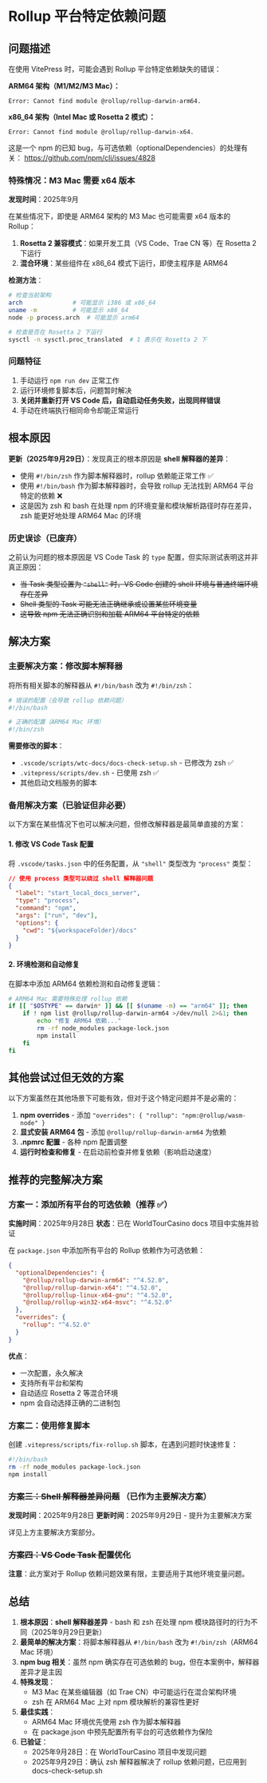 # Rollup 平台特定依赖问题

## 问题描述

在使用 VitePress 时，可能会遇到 Rollup 平台特定依赖缺失的错误：

**ARM64 架构（M1/M2/M3 Mac）：**

```
Error: Cannot find module @rollup/rollup-darwin-arm64.
```

**x86_64 架构（Intel Mac 或 Rosetta 2 模式）：**

```
Error: Cannot find module @rollup/rollup-darwin-x64.
```

这是一个 npm 的已知 bug，与可选依赖（optionalDependencies）的处理有关：
https://github.com/npm/cli/issues/4828

### 特殊情况：M3 Mac 需要 x64 版本

**发现时间**：2025年9月

在某些情况下，即使是 ARM64 架构的 M3 Mac 也可能需要 x64 版本的 Rollup：

1. **Rosetta 2 兼容模式**：如果开发工具（VS Code、Trae CN 等）在 Rosetta 2 下运行
2. **混合环境**：某些组件在 x86_64 模式下运行，即使主程序是 ARM64

**检测方法**：

```bash
# 检查当前架构
arch              # 可能显示 i386 或 x86_64
uname -m          # 可能显示 x86_64
node -p process.arch  # 可能显示 arm64

# 检查是否在 Rosetta 2 下运行
sysctl -n sysctl.proc_translated  # 1 表示在 Rosetta 2 下
```

### 问题特征

1. 手动运行 `npm run dev` 正常工作
2. 运行环境修复脚本后，问题暂时解决
3. **关闭并重新打开 VS Code 后，自动启动任务失败，出现同样错误**
4. 手动在终端执行相同命令却能正常运行

## 根本原因

**更新（2025年9月29日）**：发现真正的根本原因是 **shell 解释器的差异**：

- 使用 `#!/bin/zsh` 作为脚本解释器时，rollup 依赖能正常工作 ✅
- 使用 `#!/bin/bash` 作为脚本解释器时，会导致 rollup 无法找到 ARM64 平台特定的依赖 ❌
- 这是因为 zsh 和 bash 在处理 npm 的环境变量和模块解析路径时存在差异，zsh 能更好地处理 ARM64 Mac 的环境

### 历史误诊（已废弃）

之前认为问题的根本原因是 VS Code Task 的 `type` 配置，但实际测试表明这并非真正原因：

- ~~当 Task 类型设置为 `"shell"` 时，VS Code 创建的 shell 环境与普通终端环境存在差异~~
- ~~Shell 类型的 Task 可能无法正确继承或设置某些环境变量~~
- ~~这导致 npm 无法正确识别和加载 ARM64 平台特定的依赖~~

## 解决方案

### 主要解决方案：修改脚本解释器

将所有相关脚本的解释器从 `#!/bin/bash` 改为 `#!/bin/zsh`：

```bash
# 错误的配置（会导致 rollup 依赖问题）
#!/bin/bash

# 正确的配置（ARM64 Mac 环境）
#!/bin/zsh
```

**需要修改的脚本**：

- `.vscode/scripts/wtc-docs/docs-check-setup.sh` - 已修改为 zsh ✅
- `.vitepress/scripts/dev.sh` - 已使用 zsh ✅
- 其他启动文档服务的脚本

### 备用解决方案（已验证但非必要）

以下方案在某些情况下也可以解决问题，但修改解释器是最简单直接的方案：

#### 1. 修改 VS Code Task 配置

将 `.vscode/tasks.json` 中的任务配置，从 `"shell"` 类型改为 `"process"` 类型：

```json
// 使用 process 类型可以绕过 shell 解释器问题
{
  "label": "start_local_docs_server",
  "type": "process",
  "command": "npm",
  "args": ["run", "dev"],
  "options": {
    "cwd": "${workspaceFolder}/docs"
  }
}
```

#### 2. 环境检测和自动修复

在脚本中添加 ARM64 依赖检测和自动修复逻辑：

```bash
# ARM64 Mac 需要特殊处理 rollup 依赖
if [[ "$OSTYPE" == darwin* ]] && [[ $(uname -m) == "arm64" ]]; then
    if ! npm list @rollup/rollup-darwin-arm64 >/dev/null 2>&1; then
        echo "修复 ARM64 依赖..."
        rm -rf node_modules package-lock.json
        npm install
    fi
fi
```

## 其他尝试过但无效的方案

以下方案虽然在其他场景下可能有效，但对于这个特定问题并不是必需的：

1. **npm overrides** - 添加 `"overrides": { "rollup": "npm:@rollup/wasm-node" }`
2. **显式安装 ARM64 包** - 添加 `@rollup/rollup-darwin-arm64` 为依赖
3. **.npmrc 配置** - 各种 npm 配置调整
4. **运行时检查和修复** - 在启动前检查并修复依赖（影响启动速度）

## 推荐的完整解决方案

### 方案一：添加所有平台的可选依赖（推荐 ✅）

**实施时间**：2025年9月28日
**状态**：已在 WorldTourCasino docs 项目中实施并验证

在 `package.json` 中添加所有平台的 Rollup 依赖作为可选依赖：

```json
{
  "optionalDependencies": {
    "@rollup/rollup-darwin-arm64": "^4.52.0",
    "@rollup/rollup-darwin-x64": "^4.52.0",
    "@rollup/rollup-linux-x64-gnu": "^4.52.0",
    "@rollup/rollup-win32-x64-msvc": "^4.52.0"
  },
  "overrides": {
    "rollup": "^4.52.0"
  }
}
```

**优点**：

- 一次配置，永久解决
- 支持所有平台和架构
- 自动适应 Rosetta 2 等混合环境
- npm 会自动选择正确的二进制包

### 方案二：使用修复脚本

创建 `.vitepress/scripts/fix-rollup.sh` 脚本，在遇到问题时快速修复：

```bash
#!/bin/bash
rm -rf node_modules package-lock.json
npm install
```

### ~~方案三：Shell 解释器差异问题~~ （已作为主要解决方案）

**发现时间**：2025年9月28日
**更新时间**：2025年9月29日 - 提升为主要解决方案

详见上方主要解决方案部分。

### ~~方案四：VS Code Task 配置优化~~

**注意**：此方案对于 Rollup 依赖问题效果有限，主要适用于其他环境变量问题。

## 总结

1. **根本原因**：**shell 解释器差异** - bash 和 zsh 在处理 npm 模块路径时的行为不同（2025年9月29日更新）
2. **最简单的解决方案**：将脚本解释器从 `#!/bin/bash` 改为 `#!/bin/zsh`（ARM64 Mac 环境）
3. **npm bug 相关**：虽然 npm 确实存在可选依赖的 bug，但在本案例中，解释器差异才是主因
4. **特殊发现**：
   - M3 Mac 在某些编辑器（如 Trae CN）中可能运行在混合架构环境
   - zsh 在 ARM64 Mac 上对 npm 模块解析的兼容性更好
5. **最佳实践**：
   - ARM64 Mac 环境优先使用 zsh 作为脚本解释器
   - 在 package.json 中预先配置所有平台的可选依赖作为保险
6. **已验证**：
   - 2025年9月28日：在 WorldTourCasino 项目中发现问题
   - 2025年9月29日：确认 zsh 解释器解决了 rollup 依赖问题，已应用到 docs-check-setup.sh
